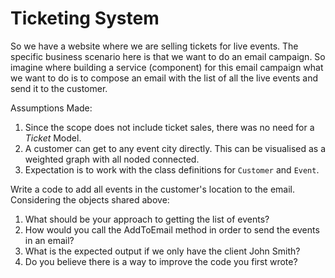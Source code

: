 # Ticketing System
So we have a website where we are selling tickets for live events. The specific business scenario here is that we want to do an email campaign.
So imagine where building a service (component) for this email campaign what we want to do is to compose an email with the list of all the live events and send it to the customer.


Assumptions Made:
1. Since the scope does not include ticket sales, there was no need for a *Ticket* Model.
2. A customer can get to any event city directly. This can be visualised as a weighted graph with all noded connected.
3. Expectation is to work with the class definitions for `Customer` and `Event`.


Write a code to add all events in the customer's location to the email. Considering the objects shared above:
1.	What should be your approach to getting the list of events?
2.	How would you call the AddToEmail method in order to send the events in an email?
3.	What is the expected output if we only have the client John Smith?
4.	Do you believe there is a way to improve the code you first wrote?
